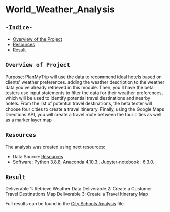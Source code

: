 # World_Weather_Analysis

## `-Indice-`	
	
- [Overview of the Project](#)	
- [Resources](#resources)	
- [Result](#)	

## `Overview of Project`	
Purpose: PlanMyTrip will use the data to recommend ideal hotels based on clients' weather preferences. 
adding the weather description to the weather data you’ve already retrieved in this module. Then, you'll have the beta testers use input statements to filter the data for their weather preferences, which will be used to identify potential travel destinations and nearby hotels. From the list of potential travel destinations, the beta tester will choose four cities to create a travel itinerary. Finally, using the Google Maps Directions API, you will create a travel route between the four cities as well as a marker layer map

## `Resources`	
The analysis was created using next resources:	
  - Data Source:  [Resources](./Resources/)	
  - Software: Python 3.8.8, Anaconda 4.10.3., Jupyter-notebook : 6.3.0.	
## `Result`	

Deliverable 1: Retrieve Weather Data
Deliverable 2: Create a Customer Travel Destinations Map
Deliverable 3: Create a Travel Itinerary Map


Full results can be found in the [City Schools Analysis](./PyCitySchools_Challenge.ipynb) file.	